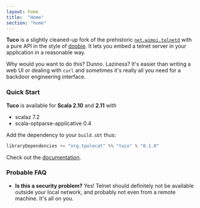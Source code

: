 ```yaml
---
layout: home
title:  "Home"
section: "home"
---
```


**Tuco** is a slightly cleaned-up fork of the prehistoric [`net.wimpi.telnetd`](http://telnetd.sourceforge.net/) with a pure API in the style of [doobie](https://github.com/tpolecat/doobie). It lets you embed a telnet server in your application in a reasonable way.

Why would you want to do this? Dunno. Laziness? It's easier than writing a web UI or dealing with `curl` and sometimes it's really all you need for a backdoor engineering interface.

### Quick Start

**Tuco** is available for **Scala 2.10** and **2.11** with

- scalaz 7.2
- scala-optparse-applicative 0.4

Add the dependency to your `build.sbt` thus:

```scala
libraryDependencies += "org.tpolecat" %% "tuco" % "0.1.0"
```

Check out the [documentation](docs/).

### Probable FAQ

- **Is this a security problem?** Yes! Telnet should definitely not be available outside your local network, and probably not even from a remote machine. It's all on you.
